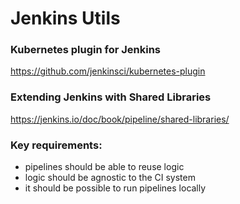 # Jenkins Utils

### Kubernetes plugin for Jenkins
https://github.com/jenkinsci/kubernetes-plugin

### Extending Jenkins with Shared Libraries
https://jenkins.io/doc/book/pipeline/shared-libraries/

### Key requirements:
* pipelines should be able to reuse logic
* logic should be agnostic to the CI system
* it should be possible to run pipelines locally
